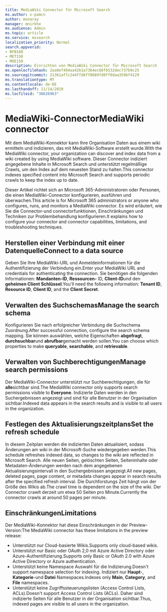```yaml
---
title: MediaWiki Connector für Microsoft Search
ms.author: v-pamcn
author: monaray
manager: mnirkhe
ms.audience: Admin
ms.topic: article
ms.service: mssearch
localization_priority: Normal
search.appverid:
- BFB160
- MET150
- MOE150
description: Einrichten von MediaWiki Connector für Microsoft Search
ms.openlocfilehash: 2aa0ef494aa42b1a7364ec68f6532dec737b9c25
ms.sourcegitcommit: 21361af7c244ffd6ff8689fd0ff0daa359bf4129
ms.translationtype: MT
ms.contentlocale: de-DE
ms.lasthandoff: 11/14/2019
ms.locfileid: "38626963"
---
```

# <a name="mediawiki-connector"></a><span data-ttu-id="b4a6f-103">MediaWiki-Connector</span><span class="sxs-lookup"><span data-stu-id="b4a6f-103">MediaWiki connector</span></span>

<span data-ttu-id="b4a6f-104">Mit dem MediaWiki-Konnektor kann Ihre Organisation Daten aus einem wiki ermitteln und indizieren, das mit MediaWiki-Software erstellt wurde.</span><span class="sxs-lookup"><span data-stu-id="b4a6f-104">With the MediaWiki connector, your organization can discover and index data from a wiki created by using MediaWiki software.</span></span> <span data-ttu-id="b4a6f-105">Dieser Connector indiziert angegebene Inhalte in Microsoft Search und unterstützt regelmäßige Crawls, um den Index auf dem neuesten Stand zu halten.</span><span class="sxs-lookup"><span data-stu-id="b4a6f-105">This connector indexes specified content into Microsoft Search and supports periodic crawls to keep the index up to date.</span></span>

<span data-ttu-id="b4a6f-106">Dieser Artikel richtet sich an Microsoft 365-Administratoren oder Personen, die einen MediaWiki-Connector konfigurieren, ausführen und überwachen.</span><span class="sxs-lookup"><span data-stu-id="b4a6f-106">This article is for Microsoft 365 administrators or anyone who configures, runs, and monitors a MediaWiki connector.</span></span> <span data-ttu-id="b4a6f-107">Es wird erläutert, wie Sie die Connector-und connectorfunktionen, Einschränkungen und Techniken zur Problembehandlung konfigurieren.</span><span class="sxs-lookup"><span data-stu-id="b4a6f-107">It explains how to configure your connector and connector capabilities, limitations, and troubleshooting techniques.</span></span>

## <a name="connect-to-a-data-source"></a><span data-ttu-id="b4a6f-108">Herstellen einer Verbindung mit einer Datenquelle</span><span class="sxs-lookup"><span data-stu-id="b4a6f-108">Connect to a data source</span></span>
<span data-ttu-id="b4a6f-109">Geben Sie Ihre MediaWiki-URL und Anmeldeinformationen für die Authentifizierung der Verbindung ein.</span><span class="sxs-lookup"><span data-stu-id="b4a6f-109">Enter your MediaWiki URL and credentials for authenticating the connection.</span></span> <span data-ttu-id="b4a6f-110">Sie benötigen die folgenden Informationen: **Mandanten-ID**, **Ressourcen-** ID, **Client-ID**und den **geheimen Client Schlüssel**.</span><span class="sxs-lookup"><span data-stu-id="b4a6f-110">You'll need the following information: **Tenant ID**, **Resource ID**, **Client ID**, and the **Client Secret**.</span></span>

## <a name="manage-the-search-schema"></a><span data-ttu-id="b4a6f-111">Verwalten des Suchschemas</span><span class="sxs-lookup"><span data-stu-id="b4a6f-111">Manage the search schema</span></span>
<span data-ttu-id="b4a6f-112">Konfigurieren Sie nach erfolgreicher Verbindung die Suchschema Zuordnung.</span><span class="sxs-lookup"><span data-stu-id="b4a6f-112">After successful connection, configure the search schema mapping.</span></span> <span data-ttu-id="b4a6f-113">Sie können auswählen, welche Eigenschaften **abgefragt**, **durchsuchbar**und **abrufbar**gemacht werden sollen.</span><span class="sxs-lookup"><span data-stu-id="b4a6f-113">You can choose which properties to make **queryable**, **searchable**, and **retrievable**.</span></span>

## <a name="manage-search-permissions"></a><span data-ttu-id="b4a6f-114">Verwalten von Suchberechtigungen</span><span class="sxs-lookup"><span data-stu-id="b4a6f-114">Manage search permissions</span></span>
<span data-ttu-id="b4a6f-115">Der MediaWiki-Connector unterstützt nur Suchberechtigungen, die für **alle**sichtbar sind.</span><span class="sxs-lookup"><span data-stu-id="b4a6f-115">The MediaWiki connector only supports search permissions visible to **Everyone**.</span></span> <span data-ttu-id="b4a6f-116">Indizierte Daten werden in den Suchergebnissen angezeigt und sind für alle Benutzer in der Organisation sichtbar.</span><span class="sxs-lookup"><span data-stu-id="b4a6f-116">Indexed data appears in the search results and is visible to all users in the organization.</span></span>

## <a name="set-the-refresh-schedule"></a><span data-ttu-id="b4a6f-117">Festlegen des Aktualisierungszeitplans</span><span class="sxs-lookup"><span data-stu-id="b4a6f-117">Set the refresh schedule</span></span> 
<span data-ttu-id="b4a6f-118">In diesem Zeitplan werden die indizierten Daten aktualisiert, sodass Änderungen am wiki in der Microsoft-Suche wiedergegeben werden.</span><span class="sxs-lookup"><span data-stu-id="b4a6f-118">This schedule refreshes indexed data, so changes to the wiki are reflected in Microsoft Search.</span></span> <span data-ttu-id="b4a6f-119">Alle neuen Seiten, gelöschten Seiten, Seiteninhalte oder Metadaten-Änderungen werden nach dem angegebenen Aktualisierungsintervall in den Suchergebnissen angezeigt.</span><span class="sxs-lookup"><span data-stu-id="b4a6f-119">All new pages, deleted pages, page content, or metadata changes appear in search results after the specified refresh interval.</span></span> <span data-ttu-id="b4a6f-120">Die Durchforstungs Zeit hängt von der Größe des Wikis ab.</span><span class="sxs-lookup"><span data-stu-id="b4a6f-120">The crawl time is dependent on the size of the wiki.</span></span> <span data-ttu-id="b4a6f-121">Der Connector crawlt derzeit um etwa 50 Seiten pro Minute.</span><span class="sxs-lookup"><span data-stu-id="b4a6f-121">Currently the connector crawls at around 50 pages per minute.</span></span>

## <a name="limitations"></a><span data-ttu-id="b4a6f-122">Einschränkungen</span><span class="sxs-lookup"><span data-stu-id="b4a6f-122">Limitations</span></span> 
<span data-ttu-id="b4a6f-123">Der MediaWiki-Konnektor hat diese Einschränkungen in der Preview-Version:</span><span class="sxs-lookup"><span data-stu-id="b4a6f-123">The MediaWiki connector has these limitations in the preview release:</span></span>
* <span data-ttu-id="b4a6f-124">Unterstützt nur Cloud-basierte Wikis.</span><span class="sxs-lookup"><span data-stu-id="b4a6f-124">Supports only cloud-based wikis.</span></span>
* <span data-ttu-id="b4a6f-125">Unterstützt nur Basic oder OAuth 2,0 mit Azure Active Directory oder Azure-Authentifizierung.</span><span class="sxs-lookup"><span data-stu-id="b4a6f-125">Supports only Basic or OAuth 2.0 with Azure Active Directory or Azure authentication.</span></span>
* <span data-ttu-id="b4a6f-126">Unterstützt keine Namespace Auswahl für die Indizierung.</span><span class="sxs-lookup"><span data-stu-id="b4a6f-126">Doesn't support namespace selection for indexing.</span></span> <span data-ttu-id="b4a6f-127">Indiziert nur **Haupt**-, **Kategorie**-und **Datei** Namespaces.</span><span class="sxs-lookup"><span data-stu-id="b4a6f-127">Indexes only **Main**, **Category**, and **File** namespaces.</span></span>
* <span data-ttu-id="b4a6f-128">Unterstützt keine Zugriffssteuerungslisten (Access Control Lists, ACLs).</span><span class="sxs-lookup"><span data-stu-id="b4a6f-128">Doesn't support Access Control Lists (ACLs).</span></span> <span data-ttu-id="b4a6f-129">Daher sind indizierte Seiten für alle Benutzer in der Organisation sichtbar.</span><span class="sxs-lookup"><span data-stu-id="b4a6f-129">Thus, indexed pages are visible to all users in the organization.</span></span>
